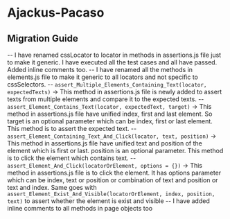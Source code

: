 # Ajackus-Pacaso

## Migration Guide

 -- I have renamed cssLocator to locator in methods in assertions.js file just to make it generic. I have executed all the test cases and all have passed. Added inline comments too.
 -- I have renamed all the methods in elements.js file to make it generic to all locators and not specific to cssSelectors.
 -- `assert_Multiple_Elements_Containing_Text(locator, expectedTexts)` -> This method in assertions.js file is newly added to assert texts from multiple elements and compare it to the expected texts.
 -- `assert_Element_Contains_Text(locator, expectedText, target)` -> This method in assertions.js file have unified index, first and last element. So target is an optional parameter which can be index, first or last element. This method is to assert the expected text.
 -- `assert_Element_Containing_Text_And_Click(locator, text, position)` -> This method in assertions.js file have unified text and position of the element which is first or last. position is an optional parameter. This method is to click the element which contains text.
 -- `assert_Element_And_Click(locatorOrElement, options = {})` -> This method in assertions.js file is to click the element. It has options parameter which can be index, text or position or combination of text and position or text and index. Same goes with `assert_Element_Exist_And_Visible(locatorOrElement, index, position, text)` to assert whether the element is exist and visible
-- I have added inline comments to all methods in page objects too
 

 

